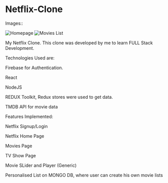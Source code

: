 ﻿# Netflix-Clone

Images::

![Homepage](Pictures/nf1.jpg?raw=true "Title")
![Movies List](Pictures/nf2.jpg?raw=true "Title")



My Netflix Clone. This clone was developed by me to learn FULL Stack Development.

Technologies Used are:

Firebase for Authentication.

React

NodeJS

REDUX Toolkit, Redux stores were used to get data.

TMDB API for movie data

Features Implemented:

Netflix Signup/Login

Netflix Home Page

Movies Page

TV Show Page

Movie SLider and Player (Generic)

Personalised List on MONGO DB, where user can create his own movie lists


